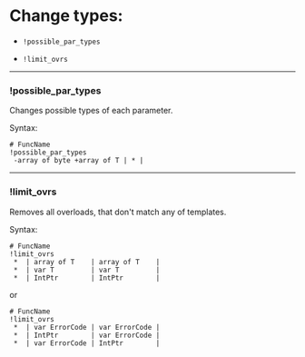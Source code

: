 


# Change types:

- `!possible_par_types`

- `!limit_ovrs`

---
### !possible_par_types

Changes possible types of each parameter.

Syntax:
```
# FuncName
!possible_par_types
 -array of byte +array of T	| *	|
```

---
### !limit_ovrs

Removes all overloads, that don't match any of templates.

Syntax:
```
# FuncName
!limit_ovrs
 *	| array of T	| array of T	|
 *	| var T			| var T			|
 *	| IntPtr		| IntPtr		|
```
or
```
# FuncName
!limit_ovrs
 *	| var ErrorCode	| var ErrorCode	|
 *	| IntPtr		| var ErrorCode	|
 *	| var ErrorCode	| IntPtr		|
```


